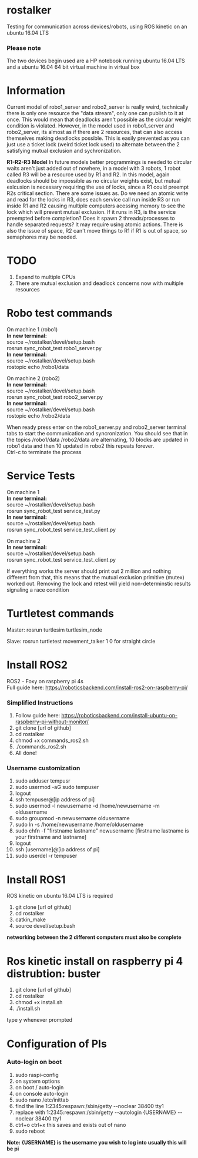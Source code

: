 # rostalker
Testing for communication across devices/robots, using ROS kinetic on an ubuntu 16.04 LTS

### Please note
The two devices begin used are a HP notebook running ubuntu 16.04 LTS and a ubuntu 16.04 64 bit virtual machine in virtual box

# Information
Current model of robo1_server and robo2_server is really weird, technically there is only one resource the "data stream", only one can publish to it at once. This would mean that deadlocks aren't possible as the circular weight condition is violated. However, in the model used in robo1_server and robo2_server, its almost as if there are 2 resources, that can also access themselves making deadlocks possible. This is easily prevented as you can just use a ticket lock (weird ticket lock used) to alternate between the 2 satisfying mutual exclusion and sychronization. 

**R1-R2-R3 Model**
In future models better programmings is needed to circular waits aren't just added out of nowhere, in a model with 3 robots, 1 robot called R3 will be a resource used by R1 and R2. In this model, again deadlocks should be impossible as no circular weights exist, but mutual exlcusion is necessary requiring the use of locks, since a R1 could preempt R2s critical section. There are some issues as. Do we need an atomic write and read for the locks in R3, does each service call run inside R3 or run inside R1 and R2 causing multiple computers acessing memory to see the lock which will prevent mutual exclusion. If it runs in R3, is the service preempted before completion? Does it spawn 2 threads/processes to handle separated requests? It may require using atomic actions. There is also the issue of space, R2 can't move things to R1 if R1 is out of space, so semaphores may be needed. 

# TODO
1. Expand to multiple CPUs 
2. There are mutual exclusion and deadlock concerns now with multiple resources 

# Robo test commands 

On machine 1 (robo1)  
**In new terminal:**  
source ~/rostalker/devel/setup.bash  
rosrun sync_robot_test robo1_server.py  
**In new terminal:**  
source ~/rostalker/devel/setup.bash  
rostopic echo /robo1/data  

On machine 2 (robo2)  
**In new terminal:**  
source ~/rostalker/devel/setup.bash  
rosrun sync_robot_test robo2_server.py  
**In new terminal:**  
source ~/rostalker/devel/setup.bash  
rostopic echo /robo2/data  

When ready press enter on the robo1_server.py and robo2_server terminal tabs to start the communication and syncronization.
You should see that in the topics /robo1/data  /robo2/data are alternating, 10 blocks are updated in robo1 data and then 10 updated in robo2 this repeats forever.    
Ctrl-c to terminate the process 


# Service Tests 

On machine 1  
**In new terminal:**  
source ~/rostalker/devel/setup.bash  
rosrun sync_robot_test service_test.py  
**In new terminal:**  
source ~/rostalker/devel/setup.bash  
rosrun sync_robot_test service_test_client.py  

On machine 2  
**In new terminal:**  
source ~/rostalker/devel/setup.bash  
rosrun sync_robot_test service_test_client.py  

If everything works the server should print out 2 million and nothing different from that, this means that the mutual exclusion primitive (mutex) worked out. Removing the lock and retest will yield non-determinstic results signaling a race condition

# Turtletest commands
Master:
rosrun turtlesim turtlesim_node 

Slave: 
rosrun turtletest movement_talker 1    0 for straight circle

# Install ROS2
ROS2 - Foxy on raspberry pi 4s  
Full guide here: https://roboticsbackend.com/install-ros2-on-raspberry-pi/

### Simplified Instructions  
1. Follow guide here: https://roboticsbackend.com/install-ubuntu-on-raspberry-pi-without-monitor/  
2. git clone [url of github]
3. cd rostalker
4. chmod +x commands_ros2.sh
5. ./commands_ros2.sh
6. All done!

### Username customization 
1. sudo adduser tempusr 
2. sudo usermod -aG sudo tempuser
3. logout
4. ssh tempuser@[ip address of pi]
5. sudo usermod -l newusername -d /home/newusername -m oldusername
6. sudo groupmod -n newusername oldusername
7. sudo ln -s /home/newusername /home/oldusername
8. sudo chfn -f "firstname lastname" newusername   [firstname lastname is your firstname and lastname]
9. logout
10. ssh [username]@[ip address of pi]
11. sudo userdel -r tempuser

# Install ROS1
ROS kinetic on ubuntu 16.04 LTS is required 

1. git clone [url of github] 
2. cd rostalker 
3. catkin_make 
4. source devel/setup.bash 

**networking between the 2 different computers must also be complete**
 
# Ros kinetic install on raspberry pi 4 distrubtion: buster
1. git clone [url of github] 
2. cd rostalker
3. chmod +x install.sh
4. ./install.sh

type y whenever prompted

# Configuration of PIs
### Auto-login on boot 
1. sudo raspi-config 
2. <enter> on system options 
3. <enter> on boot / auto-login 
4. <enter> on console auto-login
5. sudo nano /etc/inittab
6. find the line 1:2345:respawn:/sbin/getty --noclear 38400 tty1
7. replace with 1:2345:respawn:/sbin/getty --autologin {USERNAME} --noclear 38400 tty1
8. ctrl+o <enter> ctrl+x     this saves and exists out of nano 
8. sudo reboot 

**Note: {USERNAME} is the username you wish to log into usually this will be pi**

